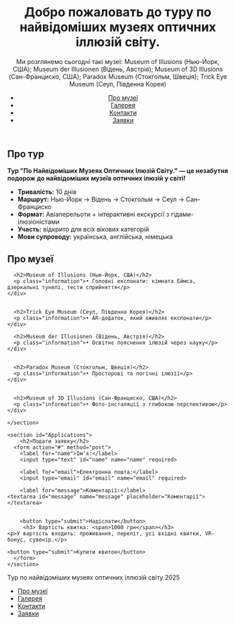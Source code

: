 <!DOCTYPE html>
<html lang="en">

  <!-- Google tag (gtag.js) -->
  <script async src="https://www.googletagmanager.com/gtag/js?id=G-C08MY1FB2Y"></script>
  <script>
    window.dataLayer = window.dataLayer || [];
    function gtag() { dataLayer.push(arguments); }
    gtag('js', new Date());

    gtag('config', 'G-C08MY1FB2Y');
  </script>

<head>
    <meta charset="UTF-8">
    <meta name="viewport" content="width=device-width, initial-scale=1.0">
    <meta name="description" content="Добро пожаловать в тур по найвідоміших музеях оптичних ілюзій світу!">
    <meta name="keywords" content="тур, музеї оптичних іллюзій, найпопулярніші">
    <meta property="og:title" content="Тур По Найвідоміших Музеях Оптичних Ілюзій Світу.">
    <meta property="og:description" content="Сьогодні ви побудете в найвідоміших музеях оптичних ілюзій світу. Вас чекає много чудових ілюзій і неочікуванностей!">
    <title>Тур</title>
    <link rel="stylesheet" type="text/css" href="style.css">
</head>
<body id="body">
   <header>
    <h1>Добро пожаловать до туру по найвідоміших музеях оптичних іллюзій світу.</h1>
    <p id="information-museum">Ми розглянемо сьогодні такі музеї: Museum of Illusions (Нью-Йорк, США);  Museum der Illusionen (Відень, Австрія); Museum of 3D Illusions (Сан-Франциско, США); Paradox Museum (Стокгольм, Швеція);  Trick Eye Museum (Сеул, Південна Корея)</p>
     <nav>
     <ul class="nav-list">
        <li><a href="index.html">Про музеї</a></li>
        <li><a href="Gallery.html">Галерея</a></li>
        <li><a href="contact.html">Контакти</a></li>
        <li><a href="#Applications">Заявки</a></li>
      </ul>
   </nav>
   </header> 
   <main>
    <section id="About-museums">
         <h2>Про тур</h2>
  <p class="information"><strong> Тур "По Найвідоміших Музеях Оптичних Ілюзій Світу." — це незабутня подорож до найвідоміших музеїв оптичних ілюзій у світі!</strong></p>
  <ul>
    <li class="tour"><strong>Тривалість:</strong> 10 днів</li>
    <li class="tour"><strong>Маршрут:</strong> Нью-Йорк → Відень → Стокгольм → Сеул → Сан-Франциско</li>
    <li class="tour"><strong>Формат:</strong> Авіаперельоти + інтерактивні екскурсії з гідами-ілюзіоністами</li>
    <li class="tour"><strong>Участь:</strong> відкрито для всіх вікових категорій</li>
    <li class="tour"><strong>Мови супроводу:</strong> українська, англійська, німецька</li>
  </ul>
  <h2>Про музеї</h2>
 
 
      <h2>Museum of Illusions (Нью-Йорк, США)</h2>
      <p class="information">• Головні експонати: кімната Еймса, дзеркальні тунелі, тести сприйняття</p>
    </div>

    
      <h2>Trick Eye Museum (Сеул, Південна Корея)</h2>
      <p class="information">• AR-додаток, який оживляє експонати</p>
    </div>

      <h2>Museum der Illusionen (Відень, Австрія)</h2>
      <p class="information">• Освітнє пояснення ілюзій через науку</p>
    </div>

   
      <h2>Paradox Museum (Стокгольм, Швеція)</h2>
      <p class="information">• Просторові та логічні ілюзії</p>
    </div>

    
      <h2>Museum of 3D Illusions (Сан-Франциско, США)</h2>
      <p class="information">• Фото-інсталяції з глибокою перспективою</p>
    </div>

    </section>

    <section id="Applications">
        <h2>Подати заявку</h2>
      <form action="#" method="post">
        <label for="name">Ім’я:</label>
        <input type="text" id="name" name="name" required>

        <label for="email">Електронна пошта:</label>
        <input type="email" id="email" name="email" required>
          
        <label for="message">Коментарії:</label>
    <textarea id="message" name="message" placeholder="Коментарії"></textarea>


        <button type="submit">Надіслати</button>
         <h3> Вартість квитка: <span>1000 грн</span></h3>
    <p>У вартість входить: проживання, переліт, усі вхідні квитки, VR-бонус, сувенір.</p>

    <button type="submit">Купити квиток</button>
      </form>
    </section>
   </main>
</body>
<footer>Тур по найвідоміших музеях оптичних іллюзій світу 2025
    <nav>
     <ul class="nav-list">
        <li><a href="index.html">Про музеї</a></li>
        <li><a href="Gallery.html">Галерея</a></li>
        <li><a href="contact.html">Контакти</a></li>
        <li><a href="#Applications">Заявки</a></li>
      </ul>
   </nav>
</footer>
</html>
